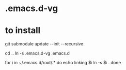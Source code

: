 # .emacs.d-vg

# to install

git submodule update --init --recursive

cd ..
ln -s .emacs.d-vg .emacs.d

for i in ~/.emacs.d/root/.*
do
	echo linking $i
	ln -s $i .
done

